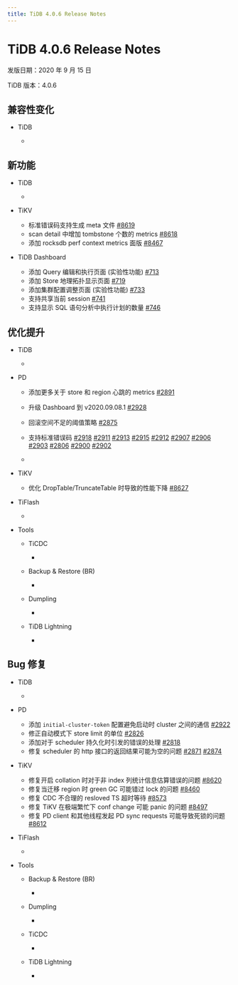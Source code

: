 ```yaml
---
title: TiDB 4.0.6 Release Notes
---
```


# TiDB 4.0.6 Release Notes

发版日期：2020 年 9 月 15 日

TiDB 版本：4.0.6

## 兼容性变化

+ TiDB

    - 

## 新功能

+ TiDB

    - 

+ TiKV

    - 标准错误码支持生成 meta 文件 [#8619](https://github.com/tikv/tikv/pull/8619)
    - scan detail 中增加 tombstone 个数的 metrics [#8618](https://github.com/tikv/tikv/pull/8618)
    - 添加 rocksdb perf context metrics 面版 [#8467](https://github.com/tikv/tikv/pull/8467)


+ TiDB Dashboard

  - 添加 Query 编辑和执行页面 (实验性功能) [#713](https://github.com/pingcap-incubator/tidb-dashboard/pull/713)
  - 添加 Store 地理拓扑显示页面 [#719](https://github.com/pingcap-incubator/tidb-dashboard/pull/719)
  - 添加集群配置调整页面 (实验性功能) [#733](https://github.com/pingcap-incubator/tidb-dashboard/pull/733)
  - 支持共享当前 session [#741](https://github.com/pingcap-incubator/tidb-dashboard/pull/741)
  - 支持显示 SQL 语句分析中执行计划的数量 [#746](https://github.com/pingcap-incubator/tidb-dashboard/pull/746)

## 优化提升

+ TiDB

    - 

+ PD
    - 添加更多关于 store 和 region 心跳的 metrics [#2891](https://github.com/tikv/pd/pull/2891)
    - 升级 Dashboard 到 v2020.09.08.1 [#2928](https://github.com/pingcap/pd/pull/2928)
    - 回滚空间不足的阈值策略 [#2875](https://github.com/pingcap/pd/pull/2875)
    - 支持标准错误码 [#2918](https://github.com/tikv/pd/pull/2918) [#2911](https://github.com/tikv/pd/pull/2911) [#2913](https://github.com/tikv/pd/pull/2913) [#2915](https://github.com/tikv/pd/pull/2915) [#2912](https://github.com/tikv/pd/pull/2912) [#2907](https://github.com/tikv/pd/pull/2907) [#2906](https://github.com/tikv/pd/pull/2906) [#2903](https://github.com/tikv/pd/pull/2903) [#2806](https://github.com/tikv/pd/pull/2806) [#2900](https://github.com/tikv/pd/pull/2900) [#2902](https://github.com/tikv/pd/pull/2902)

    - 

+ TiKV

    - 优化 DropTable/TruncateTable 时导致的性能下降 [#8627](https://github.com/tikv/tikv/pull/8627)

+ TiFlash

    - 

+ Tools

    + TiCDC

        - 

    + Backup & Restore (BR)

        - 

    + Dumpling

        - 

    + TiDB Lightning

        - 

## Bug 修复

+ TiDB

    - 

+ PD
    - 添加 `initial-cluster-token` 配置避免启动时 cluster 之间的通信 [#2922](https://github.com/pingcap/pd/pull/2922)
    - 修正自动模式下 store limit 的单位 [#2826](https://github.com/pingcap/pd/pull/2826)
    - 添加对于 scheduler 持久化时引发的错误的处理 [#2818](https://github.com/tikv/pd/pull/2818)
    - 修复 scheduler 的 http 接口的返回结果可能为空的问题 [#2871](https://github.com/tikv/pd/pull/2871) [#2874](https://github.com/tikv/pd/pull/2874)

+ TiKV

    - 修复开启 collation 时对于非 index 列统计信息估算错误的问题 [#8620](https://github.com/tikv/tikv/pull/8620)
    - 修复当迁移 region 时 green GC 可能错过 lock 的问题 [#8460](https://github.com/tikv/tikv/pull/8460)
    - 修复 CDC 不合理的 resloved TS 超时等待 [#8573](https://github.com/tikv/tikv/pull/8573)
    - 修复 TiKV 在极端繁忙下 conf change 可能 panic 的问题 [#8497](https://github.com/tikv/tikv/pull/8497)
    - 修复 PD client 和其他线程发起 PD sync requests 可能导致死锁的问题 [#8612](https://github.com/tikv/tikv/pull/8612)

+ TiFlash

    - 

+ Tools

    + Backup & Restore (BR)

        - 

    + Dumpling

        - 

    + TiCDC

        - 

    + TiDB Lightning

        - 
